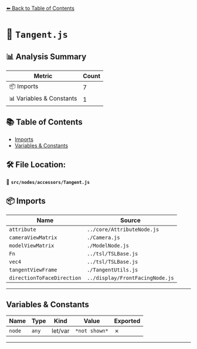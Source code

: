 [⬅️ Back to Table of Contents](../../../index.md)

# 📄 `Tangent.js`

## 📊 Analysis Summary

| Metric | Count |
|--------|-------|
| 📦 Imports | 7 |
| 📊 Variables & Constants | 1 |

## 📚 Table of Contents

- [Imports](#imports)
- [Variables & Constants](#variables-constants)

## 🛠️ File Location:
📂 **`src/nodes/accessors/Tangent.js`**

## 📦 Imports

| Name | Source |
|------|--------|
| `attribute` | `../core/AttributeNode.js` |
| `cameraViewMatrix` | `./Camera.js` |
| `modelViewMatrix` | `./ModelNode.js` |
| `Fn` | `../tsl/TSLBase.js` |
| `vec4` | `../tsl/TSLBase.js` |
| `tangentViewFrame` | `./TangentUtils.js` |
| `directionToFaceDirection` | `../display/FrontFacingNode.js` |


---

## Variables & Constants

| Name | Type | Kind | Value | Exported |
|------|------|------|-------|----------|
| `node` | `any` | let/var | `*not shown*` | ✗ |


---